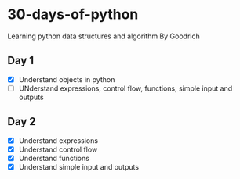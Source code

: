 # 30-days-of-python
Learning python data structures and algorithm By Goodrich

## Day 1
- [x] Understand objects in python
- [ ] UNderstand expressions, control flow, functions, simple input and outputs

## Day 2
- [x] Understand expressions
- [x] Understand control flow
- [x] Understand functions
- [x] Understand simple input and outputs